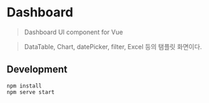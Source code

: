 # Dashboard

> Dashboard UI component for Vue

> DataTable, Chart, datePicker, filter, Excel 등의 탬플릿 화면이다.


## Development
```
npm install
npm serve start
```



